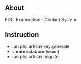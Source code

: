 ## About

FDCI Examination - Contact System

## Instruction

- run php artisan key:generate
- create database (exam)
- run php artisan migrate
